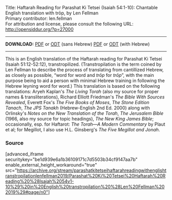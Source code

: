 <html>
<head></head>
<body>
Title: Haftarah Reading for Parashat Ki Tetsei (Isaiah 54:1-10): Chantable English translation with trōp, by Len Fellman<br />
Primary contributor: len.fellman<br />
For attribution and license, please consult the following URL: <a href="http://opensiddur.org/?p=27000">http://opensiddur.org/?p=27000</a>
<p />
<hr />

<strong>DOWNLOAD:</strong> 
<a href="https://archive.org/download/parashatkitetseihaftarahreadingwithenglishtranstropilationlenfellman2019/Parashat%20Ki%20Tetsei%20Haftarah%20Reading%20%28Isaiah%2054v1-10%29%20in%20English%20transtropilation%20%28Len%20Fellman%202019%29%20-%20english%20only.pdf">PDF</a> or <a href="https://archive.org/download/parashatkitetseihaftarahreadingwithenglishtranstropilationlenfellman2019/Parashat%20Ki%20Tetsei%20Haftarah%20Reading%20%28Isaiah%2054v1-10%29%20in%20English%20transtropilation%20%28Len%20Fellman%202019%29%20-%20english%20only.odt">ODT</a> (sans Hebrew)
<a href="https://archive.org/download/parashatkitetseihaftarahreadingwithenglishtranstropilationlenfellman2019/Parashat%20Ki%20Tetsei%20Haftarah%20Reading%20%28Isaiah%2054v1-10%29%20in%20English%20transtropilation%20%28Len%20Fellman%202019%29.pdf">PDF</a> or <a href="https://archive.org/download/parashatkitetseihaftarahreadingwithenglishtranstropilationlenfellman2019/Parashat%20Ki%20Tetsei%20Haftarah%20Reading%20%28Isaiah%2054v1-10%29%20in%20English%20transtropilation%20%28Len%20Fellman%202019%29.odt">ODT</a> (with Hebrew)

<hr />

This is an English translation of the Haftarah reading for Parashat Ki Tetsei (Isaiah 51:12-52:12), transtropilized. (Transtropilation is the term coined by Len Fellman to describe the process of translating from cantillized Hebrew, as closely as possible, “word for word and <em>trōp</em> for <em>trōp</em>”, with the main purpose being to aid a person with minimal Hebrew training in following the Hebrew leyning word for word.) This translation is based on the following translations: Aryeh Kaplan's <em>The Living Torah</em> (also my source for proper names &amp; transliterations), Richard Elliott Friedman's <em>The Bible With Sources Revealed</em>, Everett Fox's <em>The Five Books of Moses</em>, <em>The Stone Edition Tanach</em>, <em>The JPS Tanakh</em> (Hebrew-English 2nd Ed. 2000) along with Orlinsky's <em>Notes on the New Translation of the Torah</em>, <em>The Jerusalem Bible</em> (1966, also my source for topic headings), <em>The New King James Bible</em>; occasionally, esp. for Haftarot: <em>The Torah—A Modern Commentary</em> by Plaut et al; for Megillot, I also use H.L. Ginsberg's <em>The Five Megillot and Jonah</em>.

<h3>Source</h3>

[advanced_iframe securitykey="be1d939e6a1b36109171c7d5503b34cf9147aa7b" enable_external_height_workaround="true" src="https://archive.org/stream/parashatkitetseihaftarahreadingwithenglishtranstropilationlenfellman2019/Parashat%20Ki%20Tetsei%20Haftarah%20Reading%20%28Isaiah%2054v1-10%29%20in%20English%20transtropilation%20%28Len%20Fellman%202019%29#page/n0"]
</body>
</html>